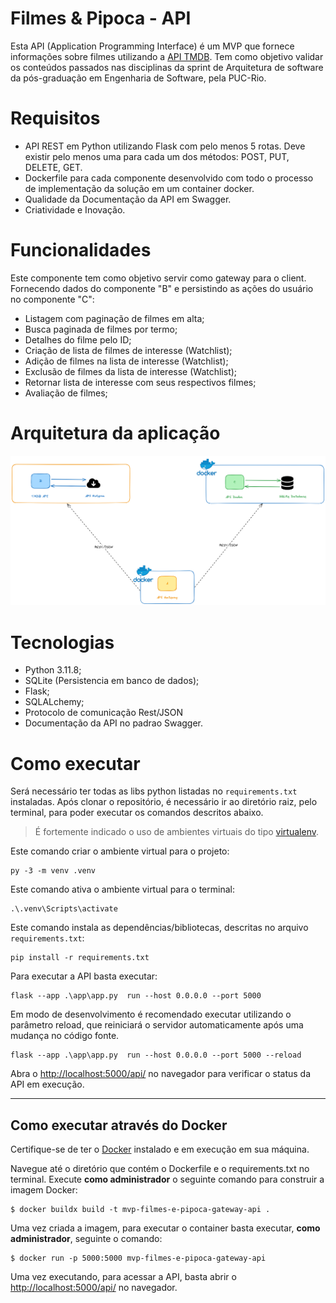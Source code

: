 # Filmes & Pipoca - API

Esta API (Application Programming Interface) é um MVP que fornece informações sobre filmes utilizando a [API TMDB](https://developer.themoviedb.org/reference/intro/getting-started).
Tem como objetivo validar os conteúdos passados nas disciplinas da sprint de Arquitetura de software da pós-graduação em Engenharia de Software, pela PUC-Rio.

# Requisitos

- API REST em Python utilizando Flask com pelo menos 5 rotas. Deve existir pelo menos uma para cada um dos métodos: POST, PUT, DELETE, GET.
- Dockerfile para cada componente desenvolvido com todo o processo de implementação da solução em um container docker.
- Qualidade da Documentação da API em Swagger.
- Criatividade e Inovação.

# Funcionalidades

Este componente tem como objetivo servir como gateway para o client. Fornecendo dados do componente "B" e persistindo as ações do usuário no componente "C":

- Listagem com paginação de filmes em alta;
- Busca paginada de filmes por termo;
- Detalhes do filme pelo ID;
- Criação de lista de filmes de interesse (Watchlist);
- Adição de filmes na lista de interesse (Watchlist);
- Exclusão de filmes da lista de interesse (Watchlist);
- Retornar lista de interesse com seus respectivos filmes;
- Avaliação de filmes;

# Arquitetura da aplicação

![fluxograma](https://github.com/jonathangsilveira/mvp-filmes-e-pipoca-gateway-api/blob/main/fluxograma.png)

# Tecnologias

- Python 3.11.8;
- SQLite (Persistencia em banco de dados);
- Flask;
- SQLALchemy;
- Protocolo de comunicação Rest/JSON
- Documentação da API no padrao Swagger.

# Como executar

Será necessário ter todas as libs python listadas no `requirements.txt` instaladas.
Após clonar o repositório, é necessário ir ao diretório raiz, pelo terminal, para poder executar os comandos descritos abaixo.

> É fortemente indicado o uso de ambientes virtuais do tipo [virtualenv](https://virtualenv.pypa.io/en/latest/installation.html).

Este comando criar o ambiente virtual para o projeto:

```
py -3 -m venv .venv
```

Este comando ativa o ambiente virtual para o terminal:

```
.\.venv\Scripts\activate
```

Este comando instala as dependências/bibliotecas, descritas no arquivo `requirements.txt`:

```
pip install -r requirements.txt
```

Para executar a API basta executar:

```
flask --app .\app\app.py  run --host 0.0.0.0 --port 5000
```

Em modo de desenvolvimento é recomendado executar utilizando o parâmetro reload, que reiniciará o servidor
automaticamente após uma mudança no código fonte. 

```
flask --app .\app\app.py  run --host 0.0.0.0 --port 5000 --reload
```

Abra o [http://localhost:5000/api/](http://localhost:5000/api) no navegador para verificar o status da API em execução.

---
## Como executar através do Docker

Certifique-se de ter o [Docker](https://docs.docker.com/engine/install/) instalado e em execução em sua máquina.

Navegue até o diretório que contém o Dockerfile e o requirements.txt no terminal.
Execute **como administrador** o seguinte comando para construir a imagem Docker:

```
$ docker buildx build -t mvp-filmes-e-pipoca-gateway-api .
```

Uma vez criada a imagem, para executar o container basta executar, **como administrador**, seguinte o comando:

```
$ docker run -p 5000:5000 mvp-filmes-e-pipoca-gateway-api
```

Uma vez executando, para acessar a API, basta abrir o [http://localhost:5000/api/](http://localhost:5000/api/) no navegador.
